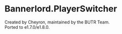 # Bannerlord.PlayerSwitcher

Created by Cheyron, maintained by the BUTR Team.  
Ported to e1.7.0/e1.8.0.  
